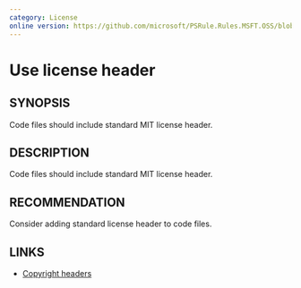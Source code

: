 ```yaml
---
category: License
online version: https://github.com/microsoft/PSRule.Rules.MSFT.OSS/blob/main/docs/rules/en/MSFT.OSS.License.md
---
```


# Use license header

## SYNOPSIS

Code files should include standard MIT license header.

## DESCRIPTION

Code files should include standard MIT license header.

## RECOMMENDATION

Consider adding standard license header to code files.

## LINKS

- [Copyright headers](https://docs.opensource.microsoft.com/releasing/maintain/copyright-headers/)

